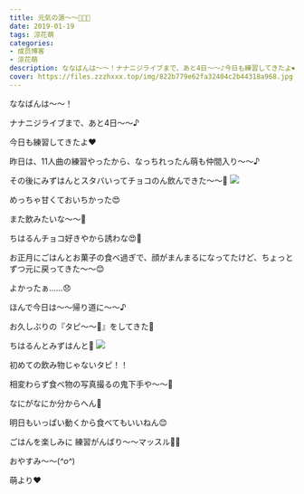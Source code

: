 ```yaml
---
title: 元気の源〜〜🍰🍦🍹
date: 2019-01-19
tags: 涼花萌
categories: 
- 成员博客
- 涼花萌
description: ななばんは〜〜！ナナニジライブまで、あと4日〜〜♪今日も練習してきたよ❤︎昨日は、11人曲の練習やったから、なっちれったん萌も仲間入り〜〜♪その後にみずは...
cover: https://files.zzzhxxx.top/img/822b779e62fa32404c2b44318a968.jpg 
---
```






ななばんは〜〜！





ナナニジライブまで、あと4日〜〜♪


今日も練習してきたよ❤︎





昨日は、11人曲の練習やったから、なっちれったん萌も仲間入り〜〜♪





その後にみずはんとスタバいってチョコのん飲んできた〜〜💓
![](https://files.zzzhxxx.top/img/822b779e62fa32404c2b44318a968.jpg)






めっちゃ甘くておいちかった😍

また飲みたいな〜〜💓



ちはるんチョコ好きやから誘わな😍🍫







お正月にごはんとお菓子の食べ過ぎで、顔がまんまるになってたけど、ちょっとずつ元に戻ってきた〜〜😊





よかったぁ……😞













ほんで今日は〜〜帰り道に〜〜♪

お久しぶりの『タピ〜〜🍹』をしてきた💓



ちはるんとみずはんと💓
![](https://files.zzzhxxx.top/img/822b779e62fa32404c2b44318a968-01.jpg)





初めての飲み物じゃないタピ！！





相変わらず食べ物の写真撮るの鬼下手や〜〜👹


なにがなにか分からへん🙈






明日もいっぱい動くから食べてもいいねん😊






ごはんを楽しみに
練習がんばり〜〜マッスル💪🏻


おやすみ〜〜(*^o^*)



萌より❤︎



